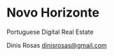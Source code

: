 # Novo Horizonte

Portuguese Digital Real Estate

Dinis Rosas
[dinisrosas@gmail.com](tel:dinisrosas@gmail.com)

